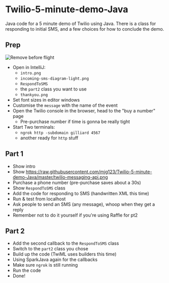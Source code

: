 # Twilio-5-minute-demo-Java

Java code for a 5 minute demo of Twilio using Java. There is a class for responding to initial SMS, and a few choices for how to conclude the demo.

## Prep

![Remove before flight](https://www.aircraftspruce.eu/images/products_max_800x600/13-02818.jpg)

  - Open in IntelliJ:
    - `intro.png`
    - `incoming-sms-diagram-light.png`
    - `RespondToSMS`
    - the `part2` class you want to use
    - `thankyou.png`
  - Set font sizes in editor windows
  - Customise the `message` with the name of the event
  - Open the Twilio console in the browser, head to the "buy a number" page
    - Pre-purchase number if time is gonna be really tight
  - Start Two terminals:
    - `ngrok http -subdomain gilliard 4567`
    - another ready for `http` stuff

## Part 1

  - Show intro
  - Show https://raw.githubusercontent.com/mjg123/Twilio-5-minute-demo-Java/master/twilio-messaging-api.png
  - Purchase a phone number (pre-purchase saves about a 30s)
  - Show `RespondToSMS` class
  - Add the code for responding to SMS (handwritten XML this time)
  - Run & test from localhost
  - Ask people to send an SMS (any message), whoop when they get a reply
  - Remember not to do it yourself if you're using Raffle for pt2
  
## Part 2

  - Add the second callback to the `RespondToSMS` class
  - Switch to the `part2` class you chose
  - Build up the code (TwiML uses builders this time)
  - Using SparkJava again for the callbacks
  - Make sure `ngrok` is still running
  - Run the code
  - Done!

